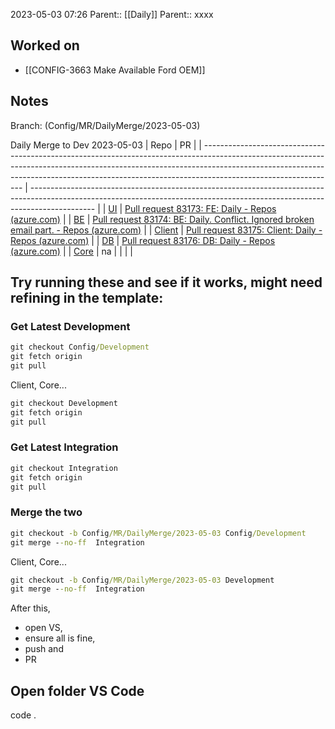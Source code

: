 2023-05-03 07:26
Parent:: [[Daily]] 
Parent:: xxxx





## Worked on

- [[CONFIG-3663 Make Available Ford OEM]]

## Notes

Branch: (Config/MR/DailyMerge/2023-05-03)

Daily Merge to Dev 2023-05-03
| Repo                                                                                                                                                                                                                                                                        | PR                                                                                                                                                                           |
| --------------------------------------------------------------------------------------------------------------------------------------------------------------------------------------------------------------------------------------------------------------------------- | ---------------------------------------------------------------------------------------------------------------------------------------------------------------------------- |
| [UI](https://dev.azure.com/MiXTelematics/Common/_git/MiX.Fleet.UI/pullrequestcreate?sourceRef=Integration&targetRef=Config/Development&sourceRepositoryId=50990761-1b3a-4829-ada1-584fd7f03033&targetRepositoryId=50990761-1b3a-4829-ada1-584fd7f03033)                     | [Pull request 83173: FE: Daily - Repos (azure.com)](https://dev.azure.com/MiXTelematics/Common/_git/MiX.Fleet.UI/pullrequest/83173)                                          |
| [BE](https://dev.azure.com/MiXTelematics/Common/_git/DynaMiX.Backend/pullrequestcreate?sourceRef=Integration&targetRef=Config/Development&sourceRepositoryId=0c9dafba-9e19-4319-886b-c0129c70b7d0&targetRepositoryId=0c9dafba-9e19-4319-886b-c0129c70b7d0)                  | [Pull request 83174: BE: Daily. Conflict. Ignored broken email part. - Repos (azure.com)](https://dev.azure.com/MiXTelematics/Common/_git/DynaMiX.Backend/pullrequest/83174) |
| [Client](https://dev.azure.com/MiXTelematics/DeviceIntegration/_git/MiX.DeviceConfig/pullrequestcreate?sourceRef=Integration&targetRef=Development&sourceRepositoryId=8812dade-4c8a-4218-ba13-9c7c4eaaa996&targetRepositoryId=8812dade-4c8a-4218-ba13-9c7c4eaaa996)         | [Pull request 83175: Client: Daily - Repos (azure.com)](https://dev.azure.com/MiXTelematics/DeviceIntegration/_git/MiX.DeviceConfig/pullrequest/83175)                       |
| [DB](https://dev.azure.com/MiXTelematics/Common/_git/Database/pullrequestcreate?sourceRef=Integration&targetRef=Config/Development&sourceRepositoryId=72660fef-f082-49a7-b7c0-8648450cd291&targetRepositoryId=72660fef-f082-49a7-b7c0-8648450cd291)                         | [Pull request 83176: DB: Daily - Repos (azure.com)](https://dev.azure.com/MiXTelematics/Common/_git/Database/pullrequest/83176)                                              |
| [Core](https://dev.azure.com/MiXTelematics/DeviceIntegration/_git/MiX.DeviceIntegration.Core/pullrequestcreate?sourceRef=integration&targetRef=development&sourceRepositoryId=40eeca32-3a77-4551-91a0-402d4c96d679&targetRepositoryId=40eeca32-3a77-4551-91a0-402d4c96d679) | na                                                                                                                                                                           |
|                                                                                                                                                                                                                                                                             |                                                                                                                                                                              |

## Try running these and see if it works, might need refining in the template:

### Get Latest Development

```cmd
git checkout Config/Development
git fetch origin
git pull

```
Client, Core...
```cmd
git checkout Development
git fetch origin
git pull

```

### Get Latest Integration

```cmd
git checkout Integration
git fetch origin
git pull

```

### Merge the two

```cmd
git checkout -b Config/MR/DailyMerge/2023-05-03 Config/Development
git merge --no-ff  Integration

```
Client, Core...
```cmd
git checkout -b Config/MR/DailyMerge/2023-05-03 Development
git merge --no-ff  Integration

```

After this, 
- open VS, 
- ensure all is fine, 
- push and 
- PR

## Open folder VS Code
code .







